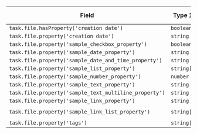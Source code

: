 <!-- placeholder to force blank line before included text -->

| Field | Type 1 | Example 1 | Type 2 | Example 2 |
| ----- | ----- | ----- | ----- | ----- |
| `task.file.hasProperty('creation date')` | `boolean` | `true` | `boolean` | `false` |
| `task.file.property('creation date')` | `string` | `'2024-05-25T15:17:00'` | `null` | `null` |
| `task.file.property('sample_checkbox_property')` | `boolean` | `true` | `null` | `null` |
| `task.file.property('sample_date_property')` | `string` | `'2024-07-21'` | `null` | `null` |
| `task.file.property('sample_date_and_time_property')` | `string` | `'2024-07-21T12:37:00'` | `null` | `null` |
| `task.file.property('sample_list_property')` | `string[]` | `['Sample', 'List', 'Value']` | `null` | `null` |
| `task.file.property('sample_number_property')` | `number` | `246` | `null` | `null` |
| `task.file.property('sample_text_property')` | `string` | `'Sample Text Value'` | `null` | `null` |
| `task.file.property('sample_text_multiline_property')` | `string` | `'Sample\nText\nValue\n'` | `null` | `null` |
| `task.file.property('sample_link_property')` | `string` | `'[[yaml_all_property_types_populated]]'` | `null` | `null` |
| `task.file.property('sample_link_list_property')` | `string[]` | `['[[yaml_all_property_types_populated]]', '[[yaml_all_property_types_empty]]']` | `null` | `null` |
| `task.file.property('tags')` | `string[]` | `['#tag-from-file-properties']` | `any[]` | `[]` |


<!-- placeholder to force blank line after included text -->
